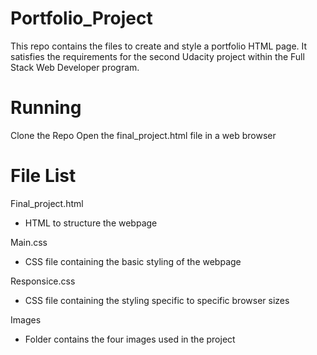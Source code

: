 # Portfolio_Project
This repo contains the files to create and style a portfolio HTML page. It satisfies the requirements for the second Udacity project within the Full Stack Web Developer program.

# Running
Clone the Repo
Open the final_project.html file in a web browser

# File List
Final_project.html 
- HTML to structure the webpage

Main.css
- CSS file containing the basic styling of the webpage

Responsice.css
- CSS file containing the styling specific to specific browser sizes

Images
- Folder contains the four images used in the project
